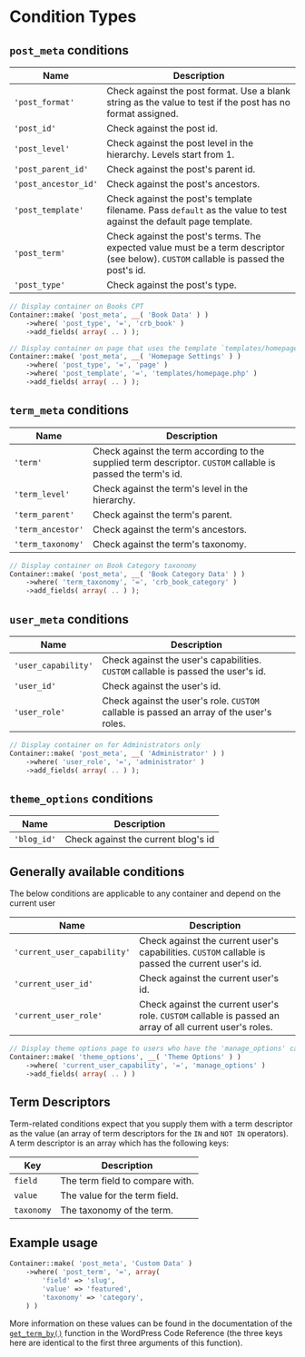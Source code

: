 # Condition Types

## `post_meta` conditions

| Name                 | Description                                                                                                                           |
|----------------------|---------------------------------------------------------------------------------------------------------------------------------------|
| `'post_format'`      | Check against the post format. Use a blank string as the value to test if the post has no format assigned.                            |
| `'post_id'`          | Check against the post id.                                                                                                            |
| `'post_level'`       | Check against the post level in the hierarchy. Levels start from 1.                                                                   |
| `'post_parent_id'`   | Check against the post's parent id.                                                                                                   |
| `'post_ancestor_id'` | Check against the post's ancestors.                                                                                                   |
| `'post_template'`    | Check against the post's template filename. Pass `default` as the value to test against the default page template.                    |
| `'post_term'`        | Check against the post's terms. The expected value must be a term descriptor (see below).  `CUSTOM` callable is passed the post's id. |
| `'post_type'`        | Check against the post's type.                                                                                                        |

```php
// Display container on Books CPT
Container::make( 'post_meta', __( 'Book Data' ) )
	->where( 'post_type', '=', 'crb_book' )
	->add_fields( array( .. ) );

// Display container on page that uses the template `templates/homepage.php`
Container::make( 'post_meta', __( 'Homepage Settings' ) )
	->where( 'post_type', '=', 'page' )
	->where( 'post_template', '=', 'templates/homepage.php' )
	->add_fields( array( .. ) );
```

## `term_meta` conditions

| Name              | Description                                                                                                                           |
|-------------------|---------------------------------------------------------------------------------------------------------------------------------------|
| `'term'`          | Check against the term according to the supplied term descriptor.  `CUSTOM` callable is passed the term's id.                         |
| `'term_level'`    | Check against the term's level in the hierarchy.                                                                                      |
| `'term_parent'`   | Check against the term's parent.                                                                                                      |
| `'term_ancestor'` | Check against the term's ancestors.                                                                                                   |
| `'term_taxonomy'` | Check against the term's taxonomy.                                                                                                    |

```php
// Display container on Book Category taxonomy
Container::make( 'post_meta', __( 'Book Category Data' ) )
	->where( 'term_taxonomy', '=', 'crb_book_category' )
	->add_fields( array( .. ) );
```

## `user_meta` conditions

| Name                | Description                                                                                                                           |
|---------------------|---------------------------------------------------------------------------------------------------------------------------------------|
| `'user_capability'` | Check against the user's capabilities. `CUSTOM` callable is passed the user's id.                                                     |
| `'user_id'`         | Check against the user's id.                                                                                                          |
| `'user_role'`       | Check against the user's role. `CUSTOM` callable is passed an array of the user's roles.                                              |

```php
// Display container on for Administrators only
Container::make( 'post_meta', __( 'Administrator' ) )
	->where( 'user_role', '=', 'administrator' )
	->add_fields( array( .. ) );
```

## `theme_options` conditions

| Name         | Description                                                                                                                           |
|--------------|---------------------------------------------------------------------------------------------------------------------------------------|
| `'blog_id'`  | Check against the current blog's id                                                                                                   |

## Generally available conditions

The below conditions are applicable to any container and depend on the current user 

| Name                        | Description                                                                                                                           |
|-----------------------------|---------------------------------------------------------------------------------------------------------------------------------------|
| `'current_user_capability'` | Check against the current user's capabilities.  `CUSTOM` callable is passed the current user's id.                                    |
| `'current_user_id'`         | Check against the current user's id.                                                                                                  |
| `'current_user_role'`       | Check against the current user's role.  `CUSTOM` callable is passed an array of all current user's roles.                             |

```php
// Display theme options page to users who have the 'manage_options' capability
Container::make( 'theme_options', __( 'Theme Options' ) )
	->where( 'current_user_capability', '=', 'manage_options' )
	->add_fields( array( .. ) )
```

## Term Descriptors

Term-related conditions expect that you supply them with a term descriptor as the value (an array of term descriptors for the `IN` and `NOT IN` operators).  
A term descriptor is an array which has the following keys:

| Key        | Description                     |
|------------|---------------------------------|
| `field`    | The term field to compare with. |
| `value`    | The value for the term field.   |
| `taxonomy` | The taxonomy of the term.       |

## Example usage

```php
Container::make( 'post_meta', 'Custom Data' )
    ->where( 'post_term', '=', array(
        'field' => 'slug',
        'value' => 'featured',
        'taxonomy' => 'category',
    ) )
```

More information on these values can be found in the documentation of the [`get_term_by()`](https://developer.wordpress.org/reference/functions/get_term_by/) function in the WordPress Code Reference (the three keys here are identical to the first three arguments of this function).
